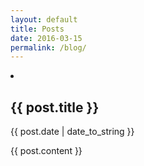 ```yaml
---
layout: default
title: Posts
date: 2016-03-15
permalink: /blog/
---
```


<li>
  <h2>{{ post.title }}</h2>
  <p class="meta">{{ post.date | date_to_string }}</p>
  <div class="post">
    {{ post.content }}
  </div>
</li>
